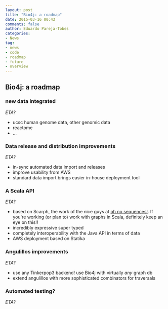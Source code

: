 ```yaml
---
layout: post
title: "Bio4j: a roadmap"
date: 2015-03-16 00:43
comments: false
author: Eduardo Pareja-Tobes
categories:
- News
tag:
- news
- code
- roadmap
- future
- overview
---
```


## Bio4j: a roadmap


### new data integrated

*ETA?*

- ucsc human genome data, other genomic data
- reactome
- ...

### Data release and distribution improvements

*ETA?*

- in-sync automated data import and releases
- improve usability from AWS
- standard data import brings easier in-house deployment tool

### A Scala API

*ETA?*

- based on Scarph, the work of the nice guys at [oh no sequences!](http://ohnosequences.com). If you're working (or plan to) work with graphs in Scala, definitely keep an eye on this!!
- incredibly expressive super typed
- completely interoperability with the Java API in terms of data
- AWS deployment based on Statika

### Angulillos improvements

*ETA?*

- use any Tinkerpop3 backend! use Bio4j with virtually _any_ graph db
- extend angulillos with more sophisticated combinators for traversals

### Automated testing?

*ETA?*